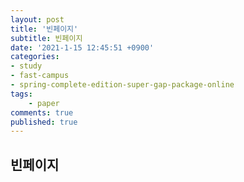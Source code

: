 ```yaml
---
layout: post
title: '빈페이지'
subtitle: 빈페이지
date: '2021-1-15 12:45:51 +0900'
categories:
- study
- fast-campus
- spring-complete-edition-super-gap-package-online
tags:
    - paper
comments: true
published: true
---
```


## 빈페이지
